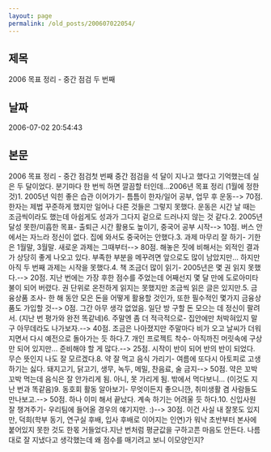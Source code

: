 ```yaml
---
layout: page
permalink: /old_posts/200607022054/
---
```


## 제목
2006 목표 정리 - 중간 점검 두 번째

## 날짜
2006-07-02 20:54:43

## 본문
2006 목표 정리 - 중간 점검첫 번째 중간 점검을 석 달이 지나고 했다고 기억했는데 실은 두 달이었다. 분기마다 한 번씩 하면 깔끔할 터인데...2006년 목표 정리 (1월에 정한 것)1. 2005년 익힌 좋은 습관 이어가기- 틈틈이 한자/일어 공부, 업무 후 운동--> 70점. 한자는 제법 꾸준하게 했지만 일어나 다른 것들은 그렇지 못했다. 운동은 시간 날 때는 조금씩이라도 했는데 아쉽게도 성과가 그다지 겉으로 드러나지 않는 것 같다.2. 2005년 달성 못한/미흡한 목표- 출퇴근 시간 활용도 높이기, 중국어 공부 시작--> 10점. 버스 안에서는 자느라 정신이 없다. 집에 와서도 중국어는 안했다.3. 과제 마무리 잘 하기- 기한은 1월말, 3월말. 새로운 과제는 그때부터--> 80점. 해놓은 짓에 비해서는 외적인 결과가 상당히 좋게 나오고 있다. 부족한 부분을 메꾸려면 앞으로도 많이 남았지만... 하지만 아직 두 번째 과제는 시작을 못했다.4. 책 조금더 많이 읽기- 2005년은 몇 권 읽지 못했다.--> 20점. 지난 번에는 가장 후한 점수를 주었는데 어째선지 몇 달 만에 도로아미타불이 되어 버렸다. 권 단위로 온전하게 읽지는 못했지만 조금씩 읽은 글은 있지만.5. 금융상품 조사- 한 해 동안 모은 돈을 어떻게 활용할 것인가, 또한 필수적인 몇가지 금융상품도 가입할 것--> 0점. 그간 아무 생각 없었음. 일단 방 구할 돈 모으는 데 정신이 팔려서. (지난 번 평가와 완전 똑같네)6. 주말엔 좀 더 적극적으로- 집안에만 처박혀있지 말구 아무데라도 나가보자.--> 40점. 조금은 나아졌지만 주말마다 비가 오고 날씨가 더워지면서 다시 예전으로 돌아가는 듯 하다.7. 개인 프로젝트 착수- 아직까진 머릿속에 구상만 되어 있지만... 준비해야 할 게 많다.--> 25점. 시작이 반이 되어 반의 반이 되었다. 무슨 뜻인지 나도 잘 모르겠다.8. 약 잘 먹고 음식 가리기- 여름에 또다시 아토피로 고생하기는 싫다. 돼지고기, 닭고기, 생무, 녹두, 메밀, 찬음료, 술 금지--> 50점. 약은 꼬박꼬박 먹는데 음식은 잘 안가리게 됨. 아니, 못 가리게 됨. 밖에서 먹다보니... (이것도 지난 번과 똑같음)9. 동호회 활동 알아보기- 무엇이든지 좋으니깐, 취미생활 겸 사람들도 만나보고.--> 50점. 하나 이미 해서 끝났다. 계속 하기는 어려울 듯 하다.10. 신입사원 잘 챙겨주기- 우리팀에 들어올 경우의 얘기지만. :)--> 30점. 이건 사실 내 잘못도 있지만, 덕희(학부 동기, 연구실 후배, 입사 후배로 이어지는 인연)가 워낙 초반부터 본사에 붙어있지 못한 것도 한몫 거들었다.지난 번처럼 평균값을 구하고픈 마음도 안든다. 나름대로 잘 지냈다고 생각했는데 왜 점수를 매기려고 보니 이모양인지?